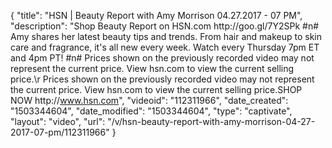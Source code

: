 {
    "title": "HSN | Beauty Report with Amy Morrison 04.27.2017 - 07 PM",
    "description": "Shop Beauty Report on HSN.com http:\/\/goo.gl\/7Y2SPk #n# Amy shares her latest beauty tips and trends. From hair and makeup to skin care and fragrance, it's all new every week. Watch every Thursday 7pm ET and 4pm PT! #n# Prices shown on the previously recorded video may not represent the current price. View hsn.com to view the current selling price.\r Prices shown on the previously recorded video may not represent the current price.  View hsn.com to view the current selling price.SHOP NOW http:\/\/www.hsn.com",
    "videoid": "112311966",
    "date_created": "1503344604",
    "date_modified": "1503344604",
    "type": "captivate",
    "layout": "video",
    "url": "\/v\/hsn-beauty-report-with-amy-morrison-04-27-2017-07-pm\/112311966"
}